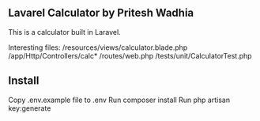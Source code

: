## Lavarel Calculator by Pritesh Wadhia

This is a calculator built in Laravel.

Interesting files:
/resources/views/calculator.blade.php
/app/Http/Controllers/calc*
/routes/web.php
/tests/unit/CalculatorTest.php

## Install

Copy .env.example file to .env
Run composer install
Run php artisan key:generate
